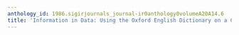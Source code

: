 ```yaml
---
anthology_id: 1986.sigirjournals_journal-ir0anthology0volumeA20A14.6
title: 'Information in Data: Using the Oxford English Dictionary on a Computer'
---
```

